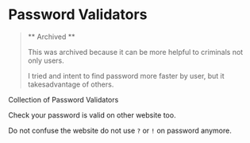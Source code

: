 # Password Validators

> ** Archived **
>
> This was archived because it can be more helpful to criminals not only users.
> 
> I tried and intent to find password more faster by user, but it takesadvantage of others.

Collection of Password Validators

Check your password is valid on other website too.

Do not confuse the website do not use `?` or `!` on password anymore.
